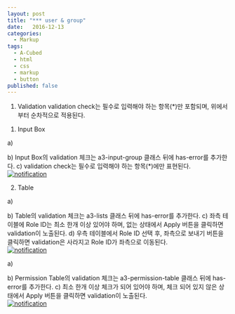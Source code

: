 ```yaml
---
layout: post
title: "*** user & group"
date:   2016-12-13
categories:
  - Markup
tags:
  - A-Cubed
  - html
  - css
  - markup
  - button
published: false
---
```


1. Validation
validation check는 필수로 입력해야 하는 항목(*)만 포함되며, 위에서부터 순차적으로 적용된다.

1) Input Box

a) <div class="form-group a3-input-group has-error">
b) Input Box의 validation 체크는 a3-input-group 클래스 뒤에 has-error를 추가한다.
c) validation check는 필수로 입력해야 하는 항목(*)에만 표현된다.
<br>
<a href="{{ site.url }}/images/works/20161213/image-1.png"><img src="{{ site.url }}/images/works/20161213/image-1.png" alt="notification"></a>
<br>

2) Table

a) <div class="col-sm-5 a3-lists has-error">
b) Table의 validation 체크는 a3-lists 클래스 뒤에 has-error를 추가한다.
c) 좌측 테이블에 Role ID는 최소 한개 이상 있어야 하며, 없는 상태에서 Apply 버튼을 클릭하면 validation이 노출된다.
d) 우측 테이블에서 Role ID 선택 후, 좌측으로 보내기 버튼을 클릭하면 validation은 사라지고 Role ID가 좌측으로 이동된다.
<br>
<a href="{{ site.url }}/images/works/20161213/image-2.png"><img src="{{ site.url }}/images/works/20161213/image-2.png" alt="notification"></a>
<br>

a) <div class="a3-permission-table has-error">
b) Permission Table의 validation 체크는 a3-permission-table 클래스 뒤에 has-error를 추가한다.
c) 최소 한개 이상 체크가 되어 있어야 하며, 체크 되어 있지 않은 상태에서 Apply 버튼을 클릭하면 validation이 노출된다.
<br>
<a href="{{ site.url }}/images/works/20161213/image-3.png"><img src="{{ site.url }}/images/works/20161213/image-3.png" alt="notification"></a>
<br>